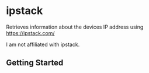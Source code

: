 # ipstack

Retrieves information about the devices IP address using https://ipstack.com/

I am not affiliated with ipstack.

## Getting Started

